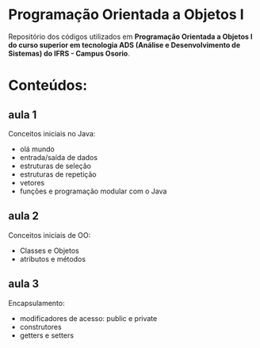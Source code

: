 # Programação Orientada a Objetos I  
Repositório dos códigos utilizados em **Programação Orientada a Objetos I do curso superior em tecnologia ADS (Análise e Desenvolvimento de Sistemas) do IFRS - Campus Osorio**.
# Conteúdos:
## aula 1
Conceitos iniciais no Java: 
* olá mundo
* entrada/saída de dados
* estruturas de seleção
* estruturas de repetição
* vetores
* funções e programação modular com o Java

## aula 2
Conceitos iniciais de OO: 
* Classes e Objetos
* atributos e métodos


## aula 3
Encapsulamento: 
* modificadores de acesso: public e private
* construtores
* getters e setters

<!--
## aula 4
Refinando classes: 
* elementos mutáveis e imutáveis
* elemntos estáticos
* classe Object - toString() e equals()
* igualdade e comparação de objetos

## aula 5
Associando classes: 
* tipos de associação
* composição e agregação
* UML - diagrama de classes

## aula 6
Herança:
* herança entre classes
* modificador de acesso protectec
* reescrita de método

## aula 7
Classes abstratas e polimorfismo:
* classes abstratas X classes concretas
* métodos abstratos
* ganhos do polimorfismo

## aula 8
Interfaces:
* criação de interfaces
* implementação de interfaces
* ganhos do polimorfismo

## aula 9
Exceptions:
* bloco try/catch e lançando uma exception
* exceptions verificadas e não verificadas
* criando as nossas próprias exceptions
-->
